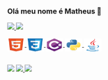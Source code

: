 ### Olá meu nome é Matheus 👋
<div>
  <a href="https://github.com/Fontana017">
  <img height="180em" src="https://github-readme-stats.vercel.app/api/?username=Fontana017&show_icons=true&theme=dark&include_all_commits=true&count_private=true"/>

  <img height="180em" src="https://github-readme-stats.vercel.app/api/top-langs/?username=Fontana017&layout=compact&langs_count=16&theme=dark"/>
</div>
    
<div style="display: inline_block"><br>
  <img align="center" alt="Font-HTML" height="30" width="40" src="https://raw.githubusercontent.com/devicons/devicon/master/icons/html5/html5-original.svg">
  <img align="center" alt="Font-CSS" height="30" width="40" src="https://raw.githubusercontent.com/devicons/devicon/master/icons/css3/css3-original.svg">
  <img align="center" alt="Font-Csharp" height="30" width="40" src="https://raw.githubusercontent.com/devicons/devicon/master/icons/csharp/csharp-original.svg">
  <img align="center" alt="Font-Python" height="30" width="40" src="https://raw.githubusercontent.com/devicons/devicon/master/icons/python/python-original.svg">
  <img align="center" alt="Font-Java" height="30" width="40" src="https://raw.githubusercontent.com/devicons/devicon/master/icons/java/java-original.svg">
</div>

##

<div>
  <a href = "matheusfontana017@gmail.com"><img src="https://img.shields.io/badge/Gmail-blue" target="_blank"></a>
  <a href="https://www.linkedin.com/in/matheus-fontana-57160a2b3" target="_blank"><img src="https://img.shields.io/badge/LinkedIn-blue" target="_blank">
   <a href="https://judge.beecrowd.com/pt/profile/1037290"><img src="https://img.shields.io/badge/Beecrowd-brightgreen" target="_blank">

  </a>
</div>
